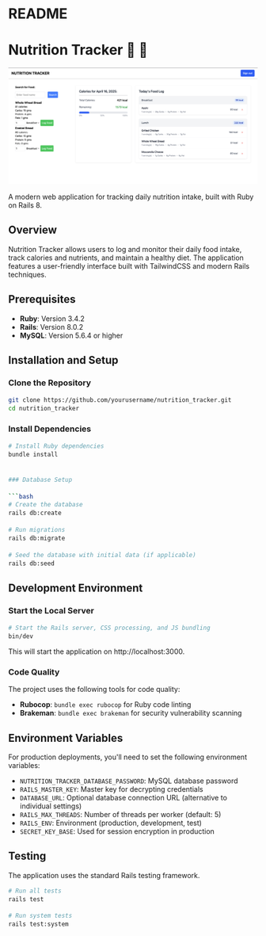 # README

# Nutrition Tracker 🍴 💫

![Nutrition Tracker Screenshot](./public/images/hero.png)

A modern web application for tracking daily nutrition intake, built with Ruby on Rails 8.

## Overview

Nutrition Tracker allows users to log and monitor their daily food intake, track calories and nutrients, and maintain a healthy diet. The application features a user-friendly interface built with TailwindCSS and modern Rails techniques.

## Prerequisites

- **Ruby**: Version 3.4.2
- **Rails**: Version 8.0.2
- **MySQL**: Version 5.6.4 or higher

## Installation and Setup

### Clone the Repository

```bash
git clone https://github.com/yourusername/nutrition_tracker.git
cd nutrition_tracker
```

### Install Dependencies

```bash
# Install Ruby dependencies
bundle install


### Database Setup

```bash
# Create the database
rails db:create

# Run migrations
rails db:migrate

# Seed the database with initial data (if applicable)
rails db:seed
```

## Development Environment

### Start the Local Server

```bash
# Start the Rails server, CSS processing, and JS bundling
bin/dev
```

This will start the application on http://localhost:3000.

### Code Quality

The project uses the following tools for code quality:

- **Rubocop**: `bundle exec rubocop` for Ruby code linting
- **Brakeman**: `bundle exec brakeman` for security vulnerability scanning


## Environment Variables

For production deployments, you'll need to set the following environment variables:

- `NUTRITION_TRACKER_DATABASE_PASSWORD`: MySQL database password
- `RAILS_MASTER_KEY`: Master key for decrypting credentials
- `DATABASE_URL`: Optional database connection URL (alternative to individual settings)
- `RAILS_MAX_THREADS`: Number of threads per worker (default: 5)
- `RAILS_ENV`: Environment (production, development, test)
- `SECRET_KEY_BASE`: Used for session encryption in production

## Testing

The application uses the standard Rails testing framework.

```bash
# Run all tests
rails test

# Run system tests
rails test:system
```
